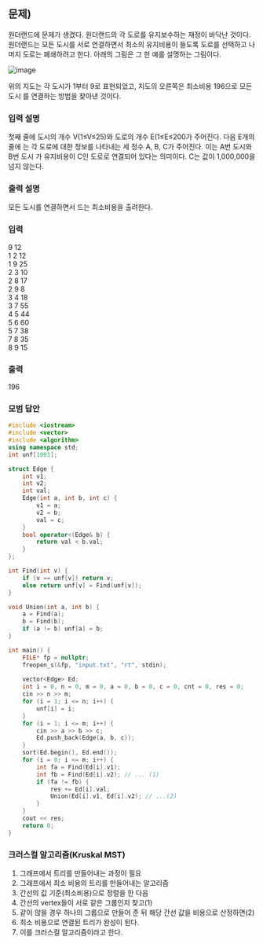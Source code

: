 ﻿## 문제)
원더랜드에 문제가 생겼다. 원더랜드의 각 도로를 유지보수하는 재정이 바닥난 것이다.
원더랜드는 모든 도시를 서로 연결하면서 최소의 유지비용이 들도록 도로를 선택하고 나머지
도로는 폐쇄하려고 한다.
아래의 그림은 그 한 예를 설명하는 그림이다.

![image](https://user-images.githubusercontent.com/75019048/178747291-7753f72e-86bc-4547-acc7-331c19d56953.png)


위의 지도는 각 도시가 1부터 9로 표현되었고, 지도의 오른쪽은 최소비용 196으로 모든 도시
를 연결하는 방법을 찾아낸 것이다.

### 입력 설명
첫째 줄에 도시의 개수 V(1≤V≤25)와 도로의 개수 E(1≤E≤200가 주어진다. 다음 E개의 줄에
는 각 도로에 대한 정보를 나타내는 세 정수 A, B, C가 주어진다. 이는 A번 도시와 B번 도시
가 유지비용이 C인 도로로 연결되어 있다는 의미이다. C는 값이 1,000,000을 넘지 않는다.

### 출력 설명
모든 도시를 연결하면서 드는 최소비용을 출려한다.

### 입력
9 12\
1 2 12\
1 9 25\
2 3 10\
2 8 17\
2 9 8\
3 4 18\
3 7 55\
4 5 44\
5 6 60\
5 7 38\
7 8 35\
8 9 15

### 출력
196

### 모범 답안
``` Cpp
#include <iostream>
#include <vector>
#include <algorithm>
using namespace std;
int unf[1001];

struct Edge {
    int v1;
    int v2;
    int val;
    Edge(int a, int b, int c) {
        v1 = a;
        v2 = b;
        val = c;
    }
    bool operator<(Edge& b) {
        return val < b.val;
    }
};

int Find(int v) {
    if (v == unf[v]) return v;
    else return unf[v] = Find(unf[v]);
}

void Union(int a, int b) {
    a = Find(a);
    b = Find(b);
    if (a != b) unf[a] = b;
}

int main() {
    FILE* fp = nullptr;
    freopen_s(&fp, "input.txt", "rt", stdin);
    
    vector<Edge> Ed;
    int i = 0, n = 0, m = 0, a = 0, b = 0, c = 0, cnt = 0, res = 0;
    cin >> n >> m;
    for (i = 1; i <= n; i++) {
        unf[i] = i;
    }
    for (i = 1; i <= m; i++) {
        cin >> a >> b >> c;
        Ed.push_back(Edge(a, b, c));
    }
    sort(Ed.begin(), Ed.end());
    for (i = 0; i <= m; i++) {
        int fa = Find(Ed[i].v1);
        int fb = Find(Ed[i].v2); // ... (1)
        if (fa != fb) {
            res += Ed[i].val;
            Union(Ed[i].v1, Ed[i].v2); // ...(2)
        }
    }
    cout << res;
    return 0;
}
```
### 크러스컬 알고리즘(Kruskal MST)
1. 그래프에서 트리를 만들어내는 과정이 필요
2. 그래프에서 최소 비용의 트리를 만들어내는 알고리즘
3. 간선의 값 기준(최소비용)으로 정렬을 한 다음
4. 간선의 vertex들이 서로 같은 그룹인지 찾고(1)
5. 같이 않을 경우 하나의 그룹으로 만들어 준 뒤 해당 간선 값을 비용으로 산정하면(2)
6. 최소 비용으로 연결된 트리가 완성이 된다.
7. 이를 크러스컬 알고리즘이라고 한다.
